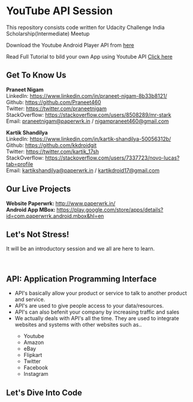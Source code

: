 <h1> YouTube API Session </h1>

This repository consists code written for Udacity Challenge India Scholarship(Intermediate) Meetup


Download the Youtube Android Player API from [here](https://developers.google.com/youtube/android/player/downloads/)

Read Full Tutorial to bild your own App using Youtube API [Click here](http://www.paperwrk.in/2016/12/YoutubeApi.html)

<h2>Get To Know Us </h2>

<b>Praneet Nigam</b><br />
LinkedIn: https://www.linkedin.com/in/praneet-nigam-8b33b8121/  <br />
Github: https://github.com/Praneet460 <br/>
Twitter: https://twitter.com/praneetnigam <br />
StackOverflow: https://stackoverflow.com/users/8508289/mr-stark <br />
Email: praneetnigam@paperwrk.in / nigampraneet460@gmail.com <br />


<b>Kartik Shandilya</b> <br/>
LinkedIn: https://www.linkedin.com/in/kartik-shandilya-50056312b/  <br />
Github: https://github.com/kkdroidgit <br/>
Twitter: https://twitter.com/kartik_17sh <br />
StackOverflow: https://stackoverflow.com/users/7337723/novo-lucas?tab=profile <br />
Email: kartikshandilya@paperwrk.in / kartikdroid17@gmail.com <br />

<h2>Our Live Projects</h2>

<b>Website Paperwrk: </b>http://www.paperwrk.in/ <br/>
<b>Android App MBox: </b>https://play.google.com/store/apps/details?id=com.paperwrrk.android.mbox&hl=en <br />

<h2>Let's Not Stress!</h2>
<p>It will be an introductory session and we all are here to learn.</p> <br />

<h2>API: Application Programming Interface</h2>

<ul>
  <li>API's basically allow your product or service to talk to another product and service.</li>
  <li>API's are used to give people access to your data/resources.</li>
  <li>API's can also befenit your company by increasing traffic and sales</li>
  <li>We actually deals with API's all the time. They are used to integrate websites and systems with other websites such as..</li>
  <ul>
    <li>Youtube</li>
    <li>Amazon</li>
    <li>eBay</li>
    <li>Flipkart</li>
    <li>Twitter</li>
    <li>Facebook</li>
    <li>Instagram</li>
  </ul>
</ul>

<h2>Let's Dive Into Code</h2>



